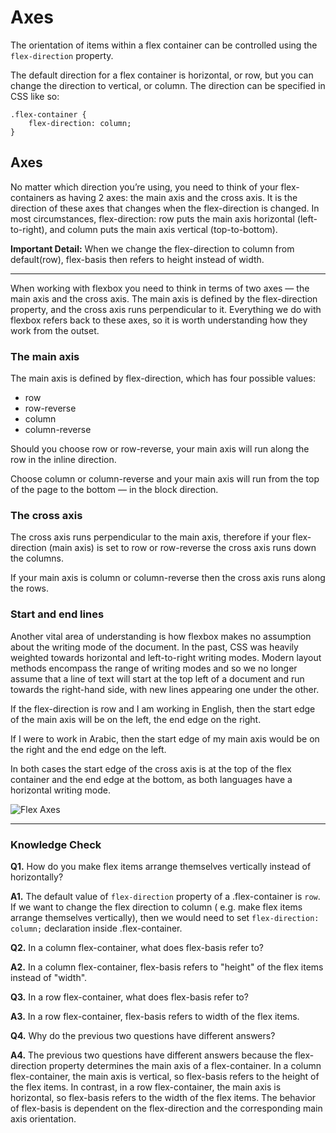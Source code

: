 # Axes
The orientation of items within a flex container can be controlled using the `flex-direction` property.

The default direction for a flex container is horizontal, or row, but you can change the direction to vertical, or column. The direction can be specified in CSS like so:

```
.flex-container {
    flex-direction: column;
}
```

## Axes
No matter which direction you’re using, you need to think of your flex-containers as having 2 axes: the main axis and the cross axis. It is the direction of these axes that changes when the flex-direction is changed. In most circumstances, flex-direction: row puts the main axis horizontal (left-to-right), and column puts the main axis vertical (top-to-bottom).

**Important Detail:** When we change the flex-direction to column from default(row), flex-basis then refers to height instead of width.

---

When working with flexbox you need to think in terms of two axes — the main axis and the cross axis. The main axis is defined by the flex-direction property, and the cross axis runs perpendicular to it. Everything we do with flexbox refers back to these axes, so it is worth understanding how they work from the outset.

### The main axis
The main axis is defined by flex-direction, which has four possible values:

+ row
+ row-reverse
+ column
+ column-reverse

Should you choose row or row-reverse, your main axis will run along the row in the inline direction.

Choose column or column-reverse and your main axis will run from the top of the page to the bottom — in the block direction.

### The cross axis
The cross axis runs perpendicular to the main axis, therefore if your flex-direction (main axis) is set to row or row-reverse the cross axis runs down the columns.

If your main axis is column or column-reverse then the cross axis runs along the rows.

### Start and end lines
Another vital area of understanding is how flexbox makes no assumption about the writing mode of the document. In the past, CSS was heavily weighted towards horizontal and left-to-right writing modes. Modern layout methods encompass the range of writing modes and so we no longer assume that a line of text will start at the top left of a document and run towards the right-hand side, with new lines appearing one under the other.

If the flex-direction is row and I am working in English, then the start edge of the main axis will be on the left, the end edge on the right.

If I were to work in Arabic, then the start edge of my main axis would be on the right and the end edge on the left.

In both cases the start edge of the cross axis is at the top of the flex container and the end edge at the bottom, as both languages have a horizontal writing mode.

![Flex Axes](../../../img/flex-container.png)

---

### Knowledge Check

**Q1.** How do you make flex items arrange themselves vertically instead of horizontally?

**A1.** The default value of `flex-direction` property of a .flex-container is `row`. If we want to change the flex direction to column ( e.g. make flex items arrange themselves vertically), then we would need to set `flex-direction: column;` declaration inside .flex-container.

**Q2.** In a column flex-container, what does flex-basis refer to?

**A2.** In a column flex-container, flex-basis refers to "height" of the flex items instead of "width".

**Q3.** In a row flex-container, what does flex-basis refer to?

**A3.** In a row flex-container, flex-basis refers to width of the flex items.

**Q4.** Why do the previous two questions have different answers?

**A4.** The previous two questions have different answers because the flex-direction property determines the main axis of a flex-container. In a column flex-container, the main axis is vertical, so flex-basis refers to the height of the flex items. In contrast, in a row flex-container, the main axis is horizontal, so flex-basis refers to the width of the flex items. The behavior of flex-basis is dependent on the flex-direction and the corresponding main axis orientation.